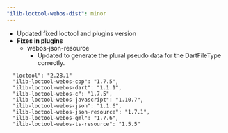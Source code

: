 ```yaml
---
"ilib-loctool-webos-dist": minor
---
```


- Updated fixed loctool and plugins version
- **Fixes in plugins**
    - webos-json-resource
        - Updated to generate the plural pseudo data for the DartFileType correctly.
~~~
  "loctool": "2.28.1"
  "ilib-loctool-webos-cpp": "1.7.5",
  "ilib-loctool-webos-dart": "1.1.1",
  "ilib-loctool-webos-c": "1.7.5",
  "ilib-loctool-webos-javascript": "1.10.7",
  "ilib-loctool-webos-json": "1.1.6",
  "ilib-loctool-webos-json-resource": "1.7.1",
  "ilib-loctool-webos-qml": "1.7.6",
  "ilib-loctool-webos-ts-resource": "1.5.5"
~~~